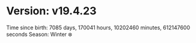 # Version: v19.4.23
Time since birth: 7085 days, 170041 hours, 10202460 minutes, 612147600 seconds
Season: Winter ❄️
